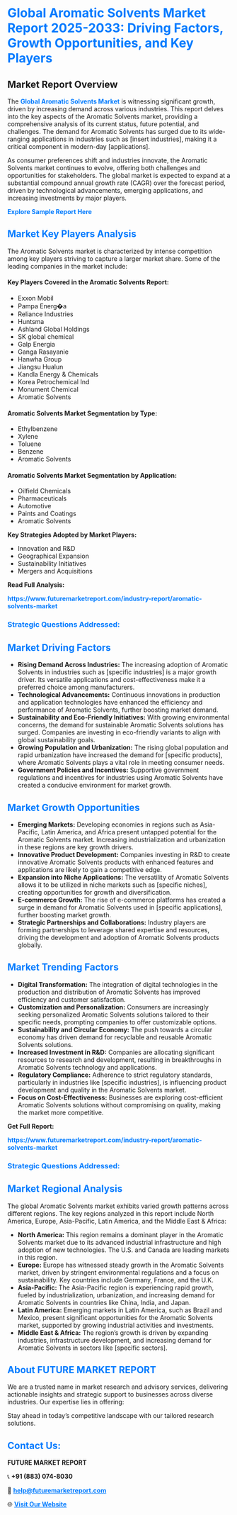 <h1 style="color: #007BFF;">Global Aromatic Solvents Market Report 2025-2033: Driving Factors, Growth Opportunities, and Key Players</h1>

<section id="overview">
<h2>Market Report Overview</h2>
<p>The <a href="https://www.futuremarketreport.com/industry-report/aromatic-solvents-market" style="color: #007BFF; text-decoration: none;"><strong>Global Aromatic Solvents Market</strong></a> is witnessing significant growth, driven by increasing demand across various industries. This report delves into the key aspects of the Aromatic Solvents market, providing a comprehensive analysis of its current status, future potential, and challenges. The demand for Aromatic Solvents has surged due to its wide-ranging applications in industries such as [insert industries], making it a critical component in modern-day [applications].</p>
<p>As consumer preferences shift and industries innovate, the Aromatic Solvents market continues to evolve, offering both challenges and opportunities for stakeholders. The global market is expected to expand at a substantial compound annual growth rate (CAGR) over the forecast period, driven by technological advancements, emerging applications, and increasing investments by major players.</p>
</section>

<section id="overview">
<p><a href="https://www.futuremarketreport.com/request-sample/reportId=62190" style="color: #007BFF; text-decoration: none;"><strong>Explore Sample Report Here</strong></a></p>
</section>

<section id="key-players">
<h2 style="color: #007BFF;">Market Key Players Analysis</h2>
<p>The Aromatic Solvents market is characterized by intense competition among key players striving to capture a larger market share. Some of the leading companies in the market include:</p>
<h4>Key Players Covered in the Aromatic Solvents Report:</h4>
<ul><li>Exxon Mobil</li><li>Pampa Energ�a</li><li>Reliance Industries</li><li>Huntsma</li><li>Ashland Global Holdings</li><li>SK global chemical</li><li>Galp Energia</li><li>Ganga Rasayanie</li><li>Hanwha Group</li><li>Jiangsu Hualun</li><li>Kandla Energy &amp; Chemicals</li><li>Korea Petrochemical Ind</li><li>Monument Chemical</li><li>Aromatic Solvents</li></ul>
<h4>Aromatic Solvents Market Segmentation by Type:</h4>
<ul><li>Ethylbenzene</li><li>Xylene</li><li>Toluene</li><li>Benzene</li><li>Aromatic Solvents</li></ul>

<h4>Aromatic Solvents Market Segmentation by Application:</h4>
<ul><li>Oilfield Chemicals</li><li>Pharmaceuticals</li><li>Automotive</li><li>Paints and Coatings</li><li>Aromatic Solvents</li></ul>
<p><strong>Key Strategies Adopted by Market Players:</strong></p>
<ul>
<li>Innovation and R&D</li>
<li>Geographical Expansion</li>
<li>Sustainability Initiatives</li>
<li>Mergers and Acquisitions</li>
</ul>
</section>

<section>
<p><strong>Read Full Analysis: </strong></p><a href="https://www.futuremarketreport.com/industry-report/aromatic-solvents-market" style="color: #007BFF; text-decoration: none;"><strong>https://www.futuremarketreport.com/industry-report/aromatic-solvents-market</strong></a>
<h3 style="color: #007BFF;">Strategic Questions Addressed:</h3>
</section>

<section id="driving-factors">
<h2 style="color: #007BFF;">Market Driving Factors</h2>
<ul>
<li><strong>Rising Demand Across Industries:</strong> The increasing adoption of Aromatic Solvents in industries such as [specific industries] is a major growth driver. Its versatile applications and cost-effectiveness make it a preferred choice among manufacturers.</li>
<li><strong>Technological Advancements:</strong> Continuous innovations in production and application technologies have enhanced the efficiency and performance of Aromatic Solvents, further boosting market demand.</li>
<li><strong>Sustainability and Eco-Friendly Initiatives:</strong> With growing environmental concerns, the demand for sustainable Aromatic Solvents solutions has surged. Companies are investing in eco-friendly variants to align with global sustainability goals.</li>
<li><strong>Growing Population and Urbanization:</strong> The rising global population and rapid urbanization have increased the demand for [specific products], where Aromatic Solvents plays a vital role in meeting consumer needs.</li>
<li><strong>Government Policies and Incentives:</strong> Supportive government regulations and incentives for industries using Aromatic Solvents have created a conducive environment for market growth.</li>
</ul>
</section>

<section id="growth-opportunities">
<h2 style="color: #007BFF;">Market Growth Opportunities</h2>
<ul>
<li><strong>Emerging Markets:</strong> Developing economies in regions such as Asia-Pacific, Latin America, and Africa present untapped potential for the Aromatic Solvents market. Increasing industrialization and urbanization in these regions are key growth drivers.</li>
<li><strong>Innovative Product Development:</strong> Companies investing in R&D to create innovative Aromatic Solvents products with enhanced features and applications are likely to gain a competitive edge.</li>
<li><strong>Expansion into Niche Applications:</strong> The versatility of Aromatic Solvents allows it to be utilized in niche markets such as [specific niches], creating opportunities for growth and diversification.</li>
<li><strong>E-commerce Growth:</strong> The rise of e-commerce platforms has created a surge in demand for Aromatic Solvents used in [specific applications], further boosting market growth.</li>
<li><strong>Strategic Partnerships and Collaborations:</strong> Industry players are forming partnerships to leverage shared expertise and resources, driving the development and adoption of Aromatic Solvents products globally.</li>
</ul>
</section>

<section id="trending-factors">
<h2 style="color: #007BFF;">Market Trending Factors</h2>
<ul>
<li><strong>Digital Transformation:</strong> The integration of digital technologies in the production and distribution of Aromatic Solvents has improved efficiency and customer satisfaction.</li>
<li><strong>Customization and Personalization:</strong> Consumers are increasingly seeking personalized Aromatic Solvents solutions tailored to their specific needs, prompting companies to offer customizable options.</li>
<li><strong>Sustainability and Circular Economy:</strong> The push towards a circular economy has driven demand for recyclable and reusable Aromatic Solvents solutions.</li>
<li><strong>Increased Investment in R&D:</strong> Companies are allocating significant resources to research and development, resulting in breakthroughs in Aromatic Solvents technology and applications.</li>
<li><strong>Regulatory Compliance:</strong> Adherence to strict regulatory standards, particularly in industries like [specific industries], is influencing product development and quality in the Aromatic Solvents market.</li>
<li><strong>Focus on Cost-Effectiveness:</strong> Businesses are exploring cost-efficient Aromatic Solvents solutions without compromising on quality, making the market more competitive.</li>
</ul>
</section>

<section>
<p><strong>Get Full Report: </strong></p><a href="https://www.futuremarketreport.com/industry-report/aromatic-solvents-market" style="color: #007BFF; text-decoration: none;"><strong>https://www.futuremarketreport.com/industry-report/aromatic-solvents-market</strong></a>
<h3 style="color: #007BFF;">Strategic Questions Addressed:</h3>
</section>


<section id="regional-analysis">
<h2 style="color: #007BFF;">Market Regional Analysis</h2>
<p>The global Aromatic Solvents market exhibits varied growth patterns across different regions. The key regions analyzed in this report include North America, Europe, Asia-Pacific, Latin America, and the Middle East & Africa:</p>
<ul>
<li><strong>North America:</strong> This region remains a dominant player in the Aromatic Solvents market due to its advanced industrial infrastructure and high adoption of new technologies. The U.S. and Canada are leading markets in this region.</li>
<li><strong>Europe:</strong> Europe has witnessed steady growth in the Aromatic Solvents market, driven by stringent environmental regulations and a focus on sustainability. Key countries include Germany, France, and the U.K.</li>
<li><strong>Asia-Pacific:</strong> The Asia-Pacific region is experiencing rapid growth, fueled by industrialization, urbanization, and increasing demand for Aromatic Solvents in countries like China, India, and Japan.</li>
<li><strong>Latin America:</strong> Emerging markets in Latin America, such as Brazil and Mexico, present significant opportunities for the Aromatic Solvents market, supported by growing industrial activities and investments.</li>
<li><strong>Middle East & Africa:</strong> The region’s growth is driven by expanding industries, infrastructure development, and increasing demand for Aromatic Solvents in sectors like [specific sectors].</li>
</ul>
</section>

<footer>
<h2 style="color: #007BFF;">About FUTURE MARKET REPORT</h2>
<p>We are a trusted name in market research and advisory services, delivering actionable insights and strategic support to businesses across diverse industries. Our expertise lies in offering:</p>

<p>Stay ahead in today’s competitive landscape with our tailored research solutions.</p>

<h2 style="color: #007BFF;">Contact Us:</h2>
<p><strong>FUTURE MARKET REPORT</strong></p>
<p>📞 <strong>+91 (883) 074-8030</strong></p>
<p>📧 <strong><a href="mailto:help@futuremarketreport.com" style="color: #007BFF;">help@futuremarketreport.com</a></strong></p>
<p>🌐 <strong><a href="https://www.futuremarketreport.com/" style="color: #007BFF;">Visit Our Website</a></strong></p>
</footer>